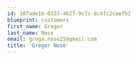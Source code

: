 ```yaml
---
id: 387ade1b-0337-4b27-9c7c-8c4fc2caefb2
blueprint: customers
first_name: Gregor
last_name: Nose
email: grega.nose25@gmail.com
title: 'Gregor Nose'
---
```

